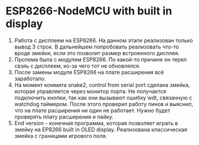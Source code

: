 # ESP8266-NodeMCU with built in display
1. Работа с дисплеем на ESP8266. На данном этапе реализован только вывод 3 строк. В дальнейшем попробовать реализовать что-то вроде змейки, если это позволит размер встроенного дисплея.
2. Пролема была с модулем ESP8266. По какой-то причине он терял свзяь с дисплеем, из-за чего тот не обновлялся.
3. После замены модуля ESP8266 на плате расширения всё заработало.
4. На момент коммита snake2, control from serial port сделана змейка, которая управляется через монитор порта. Не получается подключить кнопки, так как они вызывают ошибку wdt, связанную с watchdog таймером. После этого проверил работу пинов и выяснил, что на плате расширения ни один не работает. Нужно будет проверять плату расширения и пайку.
5. End version - конечная программа, которая позволяет играть в змейку на EP8266 built in OLED display. Реализована классическая змейка с границами игрового поля.


